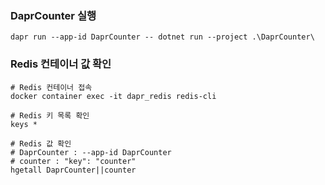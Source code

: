 ### DaprCounter 실행
```shell
dapr run --app-id DaprCounter -- dotnet run --project .\DaprCounter\
```

### Redis 컨테이너 값 확인
```shell
# Redis 컨테이너 접속
docker container exec -it dapr_redis redis-cli

# Redis 키 목록 확인
keys *

# Redis 값 확인
# DaprCounter : --app-id DaprCounter
# counter : "key": "counter"
hgetall DaprCounter||counter
```